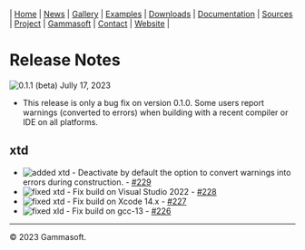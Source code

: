| [Home](home.md) | [News](news.md) | [Gallery](gallery.md) | [Examples](examples.md) | [Downloads](downloads.md) | [Documentation](documentation.md) | [Sources](https://github.com/gammasoft71/xtd) | [Project](https://sourceforge.net/projects/xtdpro/) | [Gammasoft](gammasoft.md)  | [Contact](contact.md) | [Website](https://gammasoft71.wixsite.com/xtdpro) |

# Release Notes

![0.1.1](https://github.com/gammasoft71/xtd/blob/master/docs/pictures/releases/version_0_1_1.png) (beta) Jully 17, 2023

* This release is only a bug fix on version 0.1.0. Some users report warnings (converted to errors) when building with a recent compiler or IDE on all platforms.

## xtd

* ![added](https://github.com/gammasoft71/xtd/blob/master/docs/pictures/releases/status/added.png) xtd - Deactivate by default the option to convert warnings into errors during construction. - [#229](https://github.com/gammasoft71/xtd/issues/229)
* ![fixed](https://github.com/gammasoft71/xtd/blob/master/docs/pictures/releases/status/fixed.png) xtd - Fix build on Visual Studio 2022 - [#228](https://github.com/gammasoft71/xtd/issues/228)
* ![fixed](https://github.com/gammasoft71/xtd/blob/master/docs/pictures/releases/status/fixed.png) xtd - Fix build on Xcode 14.x - [#227](https://github.com/gammasoft71/xtd/issues/227)
* ![fixed](https://github.com/gammasoft71/xtd/blob/master/docs/pictures/releases/status/fixed.png) xld - Fix build on gcc-13 - [#226](https://github.com/gammasoft71/xtd/issues/226)

______________________________________________________________________________________________

© 2023 Gammasoft.
